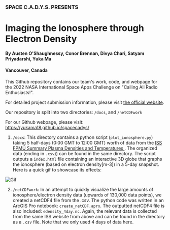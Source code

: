 ### SPACE C.A.D.Y.S. PRESENTS
# Imaging the Ionosphere through Electron Density
#### By Austen O'Shaughnessy, Conor Brennan, Divya Chari, Satyam Priyadarshi, Yuka Ma
#### Vancouver, Canada

This Github repository contains our team's work, code, and webpage for the 2022 NASA International Space Apps Challenge on "Calling All Radio Enthusiasts!".

For detailed project submission information, please visit [the official website](https://2022.spaceappschallenge.org/challenges/2022-challenges/radio-enthusiasts/teams/space-cadys/project).

Our repository is split into two directories: `/docs`, and `/netCDFwork`

For our Github webpage, please visit: https://yukama18.github.io/spacecadys/

1. `/docs`: This directory contains a python script (`plot_ionosphere.py`) taking 5 half-days (0:00 GMT to 12:00 GMT) worth of data from the [ISS FPMU Summary Plasma Densities and Temperatures ](https://cdaweb.gsfc.nasa.gov/cgi-bin/eval1.cgi). The organized data (ending in `.csv`)) can be found in the same directory. The script outputs a `index.html` file containing an interactive 3D globe that graphs the ionosphere (based on electron density[m-3]) in a 5-day snapshot. Here is a quick gif to showcase its effects:

![Gif](https://github.com/spacecadys/rotating_ionosphere.gif)

2. `/netCDFwork`: In an attempt to quickly visualize the large amounts of ionosphere/electron density data (upwards of 130,000 data points), we created a netCDF4 file from the .csv. The python code was written in an ArcGIS Pro notebook: `create_netCDF.aprx`. The outputted netCDF4 file is also included: `edensity_4day.nc`. Again, the relevant data is collected from the same ISS website from above and can be found in the directory as a `.csv` file. Note that we only used 4 days of data here.
